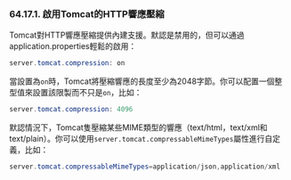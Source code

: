 ### 64.17.1. 啟用Tomcat的HTTP響應壓縮

Tomcat對HTTP響應壓縮提供內建支援。默認是禁用的，但可以通過application.properties輕鬆的啟用：
```java
server.tomcat.compression: on
```
當設置為`on`時，Tomcat將壓縮響應的長度至少為2048字節。你可以配置一個整型值來設置該限製而不只是`on`，比如：
```java
server.tomcat.compression: 4096
```
默認情況下，Tomcat隻壓縮某些MIME類型的響應（text/html，text/xml和text/plain）。你可以使用`server.tomcat.compressableMimeTypes`屬性進行自定義，比如：
```java
server.tomcat.compressableMimeTypes=application/json,application/xml
```

